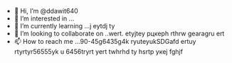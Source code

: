 - 👋 Hi, I’m @ddawit640
- 👀 I’m interested in ...
- 🌱 I’m currently learning ...j eytdj ty
- 💞️ I’m looking to collaborate on ..wert. etyjtey рцкерh rthrw gearagru ert
- 📫 How to reach me ...90-45g6435g4k ryuteyukSDGafd ertuy rtyrtyr56555yk u 6456tryrt
yert twhrhd ty hsrtр укеj fghjf
<!---
ddawit640/ddawit640 is a ✨ special ✨ repository because its `README.md` (this file) appears on your GitHub profile.
You can click the Preview link to take a look at your changes.
--->
